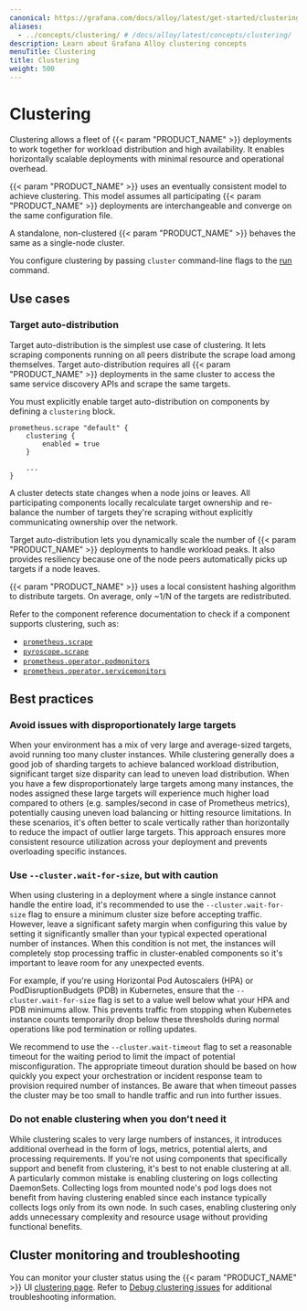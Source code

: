 ```yaml
---
canonical: https://grafana.com/docs/alloy/latest/get-started/clustering/
aliases:
  - ../concepts/clustering/ # /docs/alloy/latest/concepts/clustering/
description: Learn about Grafana Alloy clustering concepts
menuTitle: Clustering
title: Clustering
weight: 500
---
```


# Clustering

Clustering allows a fleet of {{< param "PRODUCT_NAME" >}} deployments to work together for workload distribution and high availability.
It enables horizontally scalable deployments with minimal resource and operational overhead.

{{< param "PRODUCT_NAME" >}} uses an eventually consistent model to achieve clustering.
This model assumes all participating {{< param "PRODUCT_NAME" >}} deployments are interchangeable and converge on the same configuration file.

A standalone, non-clustered {{< param "PRODUCT_NAME" >}} behaves the same as a single-node cluster.

You configure clustering by passing `cluster` command-line flags to the [run][] command.

## Use cases

### Target auto-distribution

Target auto-distribution is the simplest use case of clustering.
It lets scraping components running on all peers distribute the scrape load among themselves.
Target auto-distribution requires all {{< param "PRODUCT_NAME" >}} deployments in the same cluster to access the same service discovery APIs and scrape the same targets.

You must explicitly enable target auto-distribution on components by defining a `clustering` block.

```alloy
prometheus.scrape "default" {
    clustering {
        enabled = true
    }

    ...
}
```

A cluster detects state changes when a node joins or leaves.
All participating components locally recalculate target ownership and re-balance the number of targets they're scraping without explicitly communicating ownership over the network.

Target auto-distribution lets you dynamically scale the number of {{< param "PRODUCT_NAME" >}} deployments to handle workload peaks.
It also provides resiliency because one of the node peers automatically picks up targets if a node leaves.

{{< param "PRODUCT_NAME" >}} uses a local consistent hashing algorithm to distribute targets.
On average, only ~1/N of the targets are redistributed.

Refer to the component reference documentation to check if a component supports clustering, such as:

- [`prometheus.scrape`][prometheus.scrape]
- [`pyroscope.scrape`][pyroscope.scrape]
- [`prometheus.operator.podmonitors`][prometheus.operator.podmonitors]
- [`prometheus.operator.servicemonitors`][prometheus.operator.servicemonitors]

## Best practices

### Avoid issues with disproportionately large targets

When your environment has a mix of very large and average-sized targets, avoid running too many cluster instances. While clustering generally does a good job of sharding targets to achieve balanced workload distribution, significant target size disparity can lead to uneven load distribution. When you have a few disproportionately large targets among many instances, the nodes assigned these large targets will experience much higher load compared to others (e.g. samples/second in case of Prometheus metrics), potentially causing uneven load balancing or hitting resource limitations. In these scenarios, it's often better to scale vertically rather than horizontally to reduce the impact of outlier large targets. This approach ensures more consistent resource utilization across your deployment and prevents overloading specific instances.

### Use `--cluster.wait-for-size`, but with caution

When using clustering in a deployment where a single instance cannot handle the entire load, it's recommended to use the `--cluster.wait-for-size` flag to ensure a minimum cluster size before accepting traffic. However, leave a significant safety margin when configuring this value by setting it significantly smaller than your typical expected operational number of instances. When this condition is not met, the instances will completely stop processing traffic in cluster-enabled components so it's important to leave room for any unexpected events.

For example, if you're using Horizontal Pod Autoscalers (HPA) or PodDisruptionBudgets (PDB) in Kubernetes, ensure that the `--cluster.wait-for-size` flag is set to a value well below what your HPA and PDB minimums allow. This prevents traffic from stopping when Kubernetes instance counts temporarily drop below these thresholds during normal operations like pod termination or rolling updates. 

We recommend to use the `--cluster.wait-timeout` flag to set a reasonable timeout for the waiting period to limit the impact of potential misconfiguration. The appropriate timeout duration should be based on how quickly you expect your orchestration or incident response team to provision required number of instances. Be aware that when timeout passes the cluster may be too small to handle traffic and run into further issues.

### Do not enable clustering when you don't need it

While clustering scales to very large numbers of instances, it introduces additional overhead in the form of logs, metrics, potential alerts, and processing requirements. If you're not using components that specifically support and benefit from clustering, it's best to not enable clustering at all. A particularly common mistake is enabling clustering on logs collecting DaemonSets. Collecting logs from mounted node's pod logs does not benefit from having clustering enabled since each instance typically collects logs only from its own node. In such cases, enabling clustering only adds unnecessary complexity and resource usage without providing functional benefits.

## Cluster monitoring and troubleshooting

You can monitor your cluster status using the {{< param "PRODUCT_NAME" >}} UI [clustering page][].
Refer to [Debug clustering issues][debugging] for additional troubleshooting information.

[run]: ../../reference/cli/run/#clustering
[prometheus.scrape]: ../../reference/components/prometheus/prometheus.scrape/#clustering
[pyroscope.scrape]: ../../reference/components/pyroscope/pyroscope.scrape/#clustering
[prometheus.operator.podmonitors]: ../../reference/components/prometheus/prometheus.operator.podmonitors/#clustering
[prometheus.operator.servicemonitors]: ../../reference/components/prometheus/prometheus.operator.servicemonitors/#clustering
[clustering page]: ../../troubleshoot/debug/#clustering-page
[debugging]: ../../troubleshoot/debug/#debug-clustering-issues
